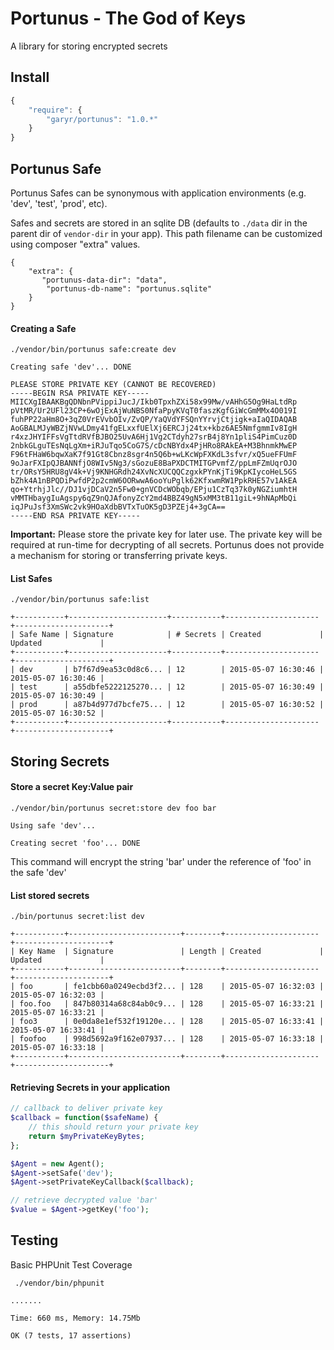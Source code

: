 Portunus - The God of Keys
=========

A library for storing encrypted secrets

## Install

```javascript
{
    "require": {
        "garyr/portunus": "1.0.*"
    }
}
```

## Portunus Safe

Portunus Safes can be synonymous with application environments (e.g. 'dev', 'test', 'prod', etc).

Safes and secrets are stored in an sqlite DB (defaults to ```./data``` dir in the parent dir of ```vendor-dir``` in your app). This path
filename can be customized using composer "extra" values.

```
{
    "extra": {
       "portunus-data-dir": "data",
        "portunus-db-name": "portunus.sqlite"
    }
}
```

#### Creating a Safe
```
./vendor/bin/portunus safe:create dev

Creating safe 'dev'... DONE

PLEASE STORE PRIVATE KEY (CANNOT BE RECOVERED)
-----BEGIN RSA PRIVATE KEY-----
MIICXgIBAAKBgQDNbnPVippiJucJ/Ikb0TpxhZXi58x99Mw/vAHhG5Og9HaLtdRp
pVtMR/Ur2UFl23CP+6wOjExAjWuNBS0NfaPpyKVqT0faszKgfGiWcGmMMx4O019I
fuhPP22aHm8O+3qZ0VrEVvbOIv/ZvQP/YaQVdYFSQnYYrvjCtjigk+aIaQIDAQAB
AoGBALMJyWBZjNVwLDmy41fgELxxfUElXj6ERCJj24tx+kbz6AE5NmfgmmIv8IgH
r4xzJHYIFFsVgTtdRVfBJBO25UvA6Hj1Vg2CTdyh27srB4j8Yn1pliS4PimCuz0D
2nbkGLguTEsNqLgXm+iRJuTqo5CoG7S/cDcNBYdx4PjHRo8RAkEA+M3BhnmkMwEP
F96tFHaW6bqwXaK7f91Gt8Cbnz8sgr4n5Q6b+wLKcWpFXKdL3sfvr/xQ5ueFFUmF
9oJarFXIpQJBANNfjO8WIv5Ng3/sGozuE8BaPXDCTMITGPvmfZ/ppLmFZmUqrOJO
tr/ORsY5HRU8gV4k+Vj9KNHGRdh24XvNcXUCQQCzgxkPYnKjTi9KpKIycoHeL5GS
bZhk4A1nBPQDiPwfdP2p2cmW6OORwwA6ooYuPglk62KfxwmRW1PpkRHE57v1AkEA
qo+YtrhjJlc//DJ1vjDCaV2n5Fw0+gnVCDcWObqb/EPju1CzTq37k0yNGZiumhtH
vMMTHbaygIuAgspy6qZ9nQJAfonyZcY2md4BBZ49gN5xMM3tB11giL+9hNApMbQi
iqJPuJsf3XmSWc2vk9HOaXdbBVTxTuOK5gD3PZEj4+3gCA==
-----END RSA PRIVATE KEY-----

```
**Important:** Please store the private key for later use. The private key will be required at run-time for
decrypting of all secrets. Portunus does not provide a mechanism for storing or transferring private keys.

#### List Safes
```
./vendor/bin/portunus safe:list

+-----------+----------------------+-----------+---------------------+---------------------+
| Safe Name | Signature            | # Secrets | Created             | Updated             |
+-----------+----------------------+-----------+---------------------+---------------------+
| dev       | b7f67d9ea53c0d8c6... | 12        | 2015-05-07 16:30:46 | 2015-05-07 16:30:46 |
| test      | a55dbfe5222125270... | 12        | 2015-05-07 16:30:49 | 2015-05-07 16:30:49 |
| prod      | a87b4d977d7bcfe75... | 12        | 2015-05-07 16:30:52 | 2015-05-07 16:30:52 |
+-----------+----------------------+-----------+---------------------+---------------------+
```

## Storing Secrets

#### Store a secret Key:Value pair
```
./vendor/bin/portunus secret:store dev foo bar

Using safe 'dev'...

Creating secret 'foo'... DONE

```
This command will encrypt the string 'bar' under the reference of 'foo' in the safe 'dev'

#### List stored secrets
```
./bin/portunus secret:list dev

+-----------+-------------------------+--------+---------------------+---------------------+
| Key Name  | Signature               | Length | Created             | Updated             |
+-----------+-------------------------+--------+---------------------+---------------------+
| foo       | fe1cbb60a0249ecbd3f2... | 128    | 2015-05-07 16:32:03 | 2015-05-07 16:32:03 |
| foo.foo   | 847b80314a68c84ab0c9... | 128    | 2015-05-07 16:33:21 | 2015-05-07 16:33:21 |
| foo3      | 0e0da8e1ef532f19120e... | 128    | 2015-05-07 16:33:41 | 2015-05-07 16:33:41 |
| foofoo    | 998d5692a9f162e07937... | 128    | 2015-05-07 16:33:18 | 2015-05-07 16:33:18 |
+-----------+-------------------------+--------+---------------------+---------------------+

```

#### Retrieving Secrets in your application

```php
// callback to deliver private key
$callback = function($safeName) {
    // this should return your private key
    return $myPrivateKeyBytes;
};

$Agent = new Agent();
$Agent->setSafe('dev');
$Agent->setPrivateKeyCallback($callback);

// retrieve decrypted value 'bar'
$value = $Agent->getKey('foo');
```

## Testing

Basic PHPUnit Test Coverage
```
 ./vendor/bin/phpunit

.......

Time: 660 ms, Memory: 14.75Mb

OK (7 tests, 17 assertions)
```
